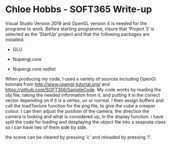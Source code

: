
# Chloe Hobbs - SOFT365 Write-up  

Visual Studio Version 2019 and OpenGL version 4 is needed for the programe to work. Before starting programme, insure that ‘Project 3’ is selected as the ‘StartUp’ project and that the following packages are installed: 

- GLU 

- Nupengl.core 

- Nupengl.core.redlist 

When producing my code, I used a variety of sources including OpenGl tutorials from  http://www.opengl-tutorial.org/ and https://github.com/SOFT356/SampleCode. My code works by reading the obj file, taking the needed information from it, and putting it in the correct vector depending on if it is a vertex, uv or normal. I then assign buffers and call the loadTexture function for the png file, to give the cube a creeper colour. I can then adjust the position of the camera, the direction the camera is looking and what is considered up, in the display function. i have split the code for loading and desplaying the object file into a seaprate class so i can have two of them side by side.

the scene can be cleared by pressing 'c' and reloaded by pressing 'l'.







